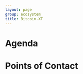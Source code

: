 ```yaml
---
layout: page
group: ecosystem
title: Bitcoin-XT
---
```


Agenda
======

Points of Contact
=================

